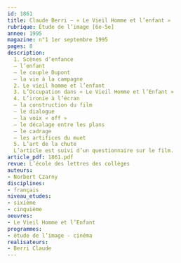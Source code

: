 ```yaml
---
id: 1861
title: Claude Berri – « Le Vieil Homme et l’enfant » 
rubrique: Étude de l’image [6e-5e]
annee: 1995
magazine: n°1 1er septembre 1995
pages: 8
description: 
  1. Scènes d’enfance
  – l’enfant
  – le couple Dupont
  – la vie à la campagne
  2. Le vieil homme et l’enfant
  3. L’Occupation dans « Le Vieil Homme et l’Enfant »
  4. L’ironie à l’écran
  – la construction du film
  – le dialogue
  – la voix « off »
  – le décalage entre les plans
  – le cadrage
  – les artifices du muet
  5. L’art de la chute
  L’article est suivi d’un questionnaire sur le film.
article_pdf: 1861.pdf
revue: L’école des lettres des collèges
auteurs:
- Norbert Czarny
disciplines:
- français
niveau_etudes:
- sixième
- cinquième
oeuvres:
- Le Vieil Homme et l’Enfant
programmes:
- étude de l’image - cinéma
realisateurs:
- Berri Claude
---
```

